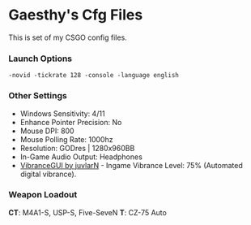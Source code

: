 # Gaesthy's Cfg Files

This is set of my CSGO config files.

### Launch Options

	-novid -tickrate 128 -console -language english

### Other Settings
+ Windows Sensitivity: 4/11
+ Enhance Pointer Precision: No
+ Mouse DPI: 800
+ Mouse Polling Rate: 1000hz
+ Resolution: GODres | 1280x960BB
+ In-Game Audio Output: Headphones
+ [VibranceGUI by juvlarN](http://vibrancegui.com/) - Ingame Vibrance Level: 75% (Automated digital vibrance).

### Weapon Loadout
**CT**: M4A1-S, USP-S, Five-SeveN
**T**: CZ-75 Auto
